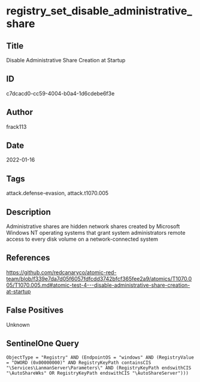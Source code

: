 # registry_set_disable_administrative_share

## Title
Disable Administrative Share Creation at Startup

## ID
c7dcacd0-cc59-4004-b0a4-1d6cdebe6f3e

## Author
frack113

## Date
2022-01-16

## Tags
attack.defense-evasion, attack.t1070.005

## Description
Administrative shares are hidden network shares created by Microsoft Windows NT operating systems that grant system administrators remote access to every disk volume on a network-connected system

## References
https://github.com/redcanaryco/atomic-red-team/blob/f339e7da7d05f6057fdfcdd3742bfcf365fee2a9/atomics/T1070.005/T1070.005.md#atomic-test-4---disable-administrative-share-creation-at-startup

## False Positives
Unknown

## SentinelOne Query
```
ObjectType = "Registry" AND (EndpointOS = "windows" AND (RegistryValue = "DWORD (0x00000000)" AND RegistryKeyPath containsCIS "\Services\LanmanServer\Parameters\" AND (RegistryKeyPath endswithCIS "\AutoShareWks" OR RegistryKeyPath endswithCIS "\AutoShareServer")))

```